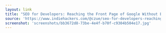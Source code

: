 ```yaml
---
layout: link
title: "SEO for Developers: Reaching the Front Page of Google Without Being Spammy  czue  Indie Hackers"
source: 'https://www.indiehackers.com/@czue/seo-for-developers-reaching-the-front-page-of-google-without-being-spammy-7bc350d171'
screenshot: 'screenshots/bb3672d8-73be-4e4f-b70f-c9304b504e17.jpg'
---
```


